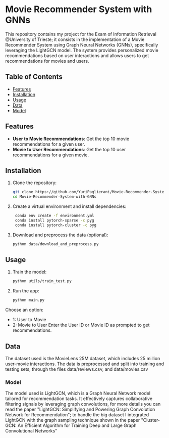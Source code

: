 # Movie Recommender System with GNNs

This repository contains my project for the Exam of Information Retrieval @University of Trieste; it consists in the implementation of a Movie Recommender System using Graph Neural Networks (GNNs), specifically leveraging the LightGCN model. The system provides personalized movie recommendations based on user interactions and allows users to get recommendations for movies and users.

## Table of Contents
- [Features](#features)
- [Installation](#installation)
- [Usage](#usage)
- [Data](#data)
- [Model](#model)

## Features
- **User to Movie Recommendations**: Get the top 10 movie recommendations for a given user.
- **Movie to User Recommendations**: Get the top 10 user recommendations for a given movie.

## Installation

1. Clone the repository:
   ```bash
   git clone https://github.com/YuriPaglierani/Movie-Recommender-System-with-GNNs.git
   cd Movie-Recommender-System-with-GNNs
   ```

2. Create a virtual environment and install dependencies:
   ```bash
    conda env create -f environment.yml
    conda install pytorch-sparse -c pyg 
    conda install pytorch-cluster -c pyg
    ```

3. Download and preprocess the data (optional):
    ```bash
    python data/download_and_preprocess.py
    ```

## Usage 

1. Train the model:
    ```bash
    python utils/train_test.py
    ```
2. Run the app:
    ```bash
    python main.py
    ```

Choose an option:
* 1: User to Movie
* 2: Movie to User
Enter the User ID or Movie ID as prompted to get recommendations.

## Data
The dataset used is the MovieLens 25M dataset, which includes 25 million user-movie interactions. The data is preprocessed and split into training and testing sets, through the files data/reviews.csv, and data/movies.csv

### Model
The model used is LightGCN, which is a Graph Neural Network model tailored for recommendation tasks. It effectively captures collaborative filtering signals by leveraging graph convolutions, for more details you can read the paper "LightGCN: Simplifying and Powering Graph Convolution Network for Recommendation"; to handle the big dataset I integrated LightGCN with the graph sampling technique shown in the paper "Cluster-GCN: An Efficient Algorithm for Training Deep and
Large Graph Convolutional Networks"
